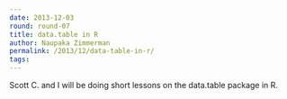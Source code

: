 ```yaml
---
date: 2013-12-03
round: round-07
title: data.table in R
author: Naupaka Zimmerman
permalink: /2013/12/data-table-in-r/
tags:
---
```

Scott C. and I will be doing short lessons on the data.table package in R.
